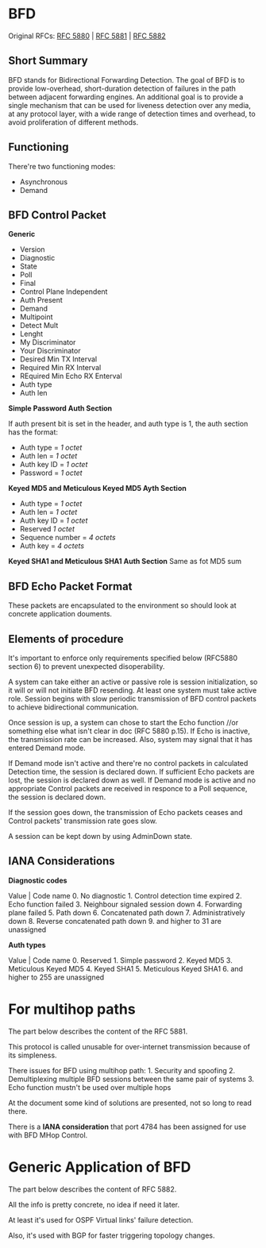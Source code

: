 # BFD
Original RFCs:
[RFC 5880](https://tools.ietf.org/html/rfc5880) |
[RFC 5881](https://tools.ietf.org/html/rfc5881) |
[RFC 5882](https://tools.ietf.org/html/rfc5882)

## Short Summary
BFD stands for Bidirectional Forwarding Detection. The goal of BFD is to provide low-overhead, short-duration detection of failures in the path between adjacent forwarding engines. An additional goal is to provide a single mechanism that can be used for liveness detection over any media, at any protocol layer, with a wide range of detection times and overhead, to avoid proliferation of different methods.

## Functioning
There're two functioning modes:
* Asynchronous
* Demand

## BFD Control Packet
**Generic**
* Version
* Diagnostic
* State
* Poll
* Final
* Control Plane Independent
* Auth Present
* Demand
* Multipoint
* Detect Mult
* Lenght
* My Discriminator
* Your Discriminator
* Desired Min TX Interval
* Required Min RX Interval
* REquired Min Echo RX Enterval
* Auth type
* Auth len

**Simple Password Auth Section**

If auth present bit is set in the header, and auth type is 1, the auth section has the format:

* Auth type = *1 octet*
* Auth len = *1 octet*
* Auth key ID = *1 octet*
* Password = *1 octet*

**Keyed MD5 and Meticulous Keyed MD5 Ayth Section**

* Auth type = *1 octet*
* Auth len = *1 octet*
* Auth key ID = *1 octet*
* Reserved *1 octet*
* Sequence number = *4 octets*
* Auth key = *4 octets*

**Keyed SHA1 and Meticulous SHA1 Auth Section**
Same as fot MD5 sum

## BFD Echo Packet Format
These packets are encapsulated to the environment so should look at concrete application douments.

## Elements of procedure
It's important to enforce only requirements specified below (RFC5880 section 6) to prevent unexpected disoperability.

A system can take either an active or passive role is session initialization, so it will or will not initiate BFD resending. At least one system must take active role. Session begins with slow periodic transmission of BFD control packets to achieve bidirectional communication.

Once session is up, a system can chose to start the Echo function //or something else what isn't clear in doc (RFC 5880 p.15). If Echo is inactive, the transmission rate can be increased. Also, system may signal that it has entered Demand mode.

If Demand mode isn't active and there're no control packets in calculated Detection time, the session is declared down. If sufficient Echo packets are lost, the session is declared down as well. If Demand mode is active and no appropriate Control packets are received in responce to a Poll sequence, the session is declared down.

If the session goes down, the transmission of Echo packets ceases and Control packets' transmission  rate goes slow.

A session can be kept down by using AdminDown state.

## IANA Considerations

**Diagnostic codes**

Value | Code name
	0. No diagnostic
	1. Control detection time expired
	2. Echo function failed
	3. Neighbour signaled session down
	4. Forwarding plane failed
	5. Path down
	6. Concatenated path down
	7. Administratively down
	8. Reverse concatenated path down
	9. and higher to 31 are unassigned


**Auth types**

Value | Code name
	0. Reserved
	1. Simple password
	2. Keyed MD5
	3. Meticulous Keyed MD5
	4. Keyed SHA1
	5. Meticulous Keyed SHA1
	6. and higher to 255 are unassigned
 
# For multihop paths 
The part below describes the content of the RFC 5881.

This protocol is called unusable for over-internet transmission because of its simpleness.

There issues for BFD using multihop path:
	1. Security and spoofing
	2. Demultiplexing multiple BFD sessions between the same pair of systems
	3. Echo function mustn't be used over multiple hops

At the document some kind of solutions are presented, not so long to read there.

There is a **IANA consideration** that port 4784 has been assigned for use with BFD MHop Control.

# Generic Application of BFD

The part below describes the content of RFC 5882.

All the info is pretty concrete, no idea if need it later.

At least it's used for OSPF Virtual links' failure detection.

Also, it's used with BGP for faster triggering topology changes.